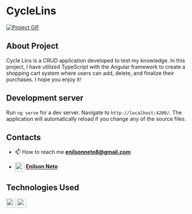 # CycleLins

<a href="https://cycle-lins.vercel.app/pagina-inicial">![Project GIF](https://github.com/EnilsonNeto/CycleLins/blob/main/src/assets/images/Vídeo-sem-título-Made-with-Clipchamp-_1_.gif)</a>

## About Project

Cycle Lins is a CRUD application developed to test my knowledge. In this project, I have utilized TypeScript with the Angular framework to create a shopping cart system where users can add, delete, and finalize their purchases. I hope you enjoy it!

## Development server

Run `ng serve` for a dev server. Navigate to `http://localhost:4200/`. The application will automatically reload if you change any of the source files.

## Contacts
- 📫 How to reach me **enilsonneto8@gmail.com**
  
- <img align="center" src="https://upload.wikimedia.org/wikipedia/commons/c/ca/LinkedIn_logo_initials.png" height="25" witdth="25"> **<a align="center" href="https://www.linkedin.com/in/enilson-neto">Enilson Neto</a>**

## Technologies Used

<img src="https://img.shields.io/badge/Angular-FFFFFF.svg?&style=for-the-badge&logo=Angular&logoColor=red" height="25"/>
<img src="https://img.shields.io/badge/typescript-0016F0.svg?&style=for-the-badge&logo=typescript&logoColor=white" height="25"/>
